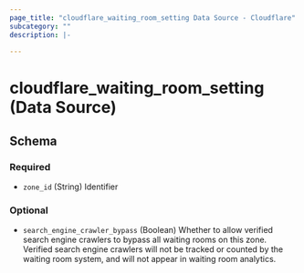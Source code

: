 ```yaml
---
page_title: "cloudflare_waiting_room_setting Data Source - Cloudflare"
subcategory: ""
description: |-
  
---
```


# cloudflare_waiting_room_setting (Data Source)




<!-- schema generated by tfplugindocs -->
## Schema

### Required

- `zone_id` (String) Identifier

### Optional

- `search_engine_crawler_bypass` (Boolean) Whether to allow verified search engine crawlers to bypass all waiting rooms on this zone.
Verified search engine crawlers will not be tracked or counted by the waiting room system,
and will not appear in waiting room analytics.


